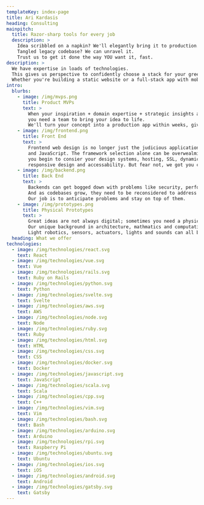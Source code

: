```yaml
---
templateKey: index-page
title: Ari Kardasis
heading: Consulting
mainpitch:
  title: Razor-sharp tools for every job
  description: >
    Idea scribbled on a napkin? We'll elegantly bring it to production. 
    Tangled legacy codebase? We can unravel it.
    Trust us to get it done the way YOU want it, fast.
description: >
  We have expertise in loads of technologies.
  This gives us perspective to confidently choose a stack for your greenfield project, refactor a stale codebase or provide strategic technical direction.
  Whether you're building a static website or a full-stack app with mobile and web components, you've come to the right place.
intro:
  blurbs:
    - image: /img/mvps.png
      title: Product MVPs
      text: >
        When your inspiration + domain expertise + strategic insights are all aligned, there's no time to waste;
        you need a team to bring your idea to life. 
        We'll turn your concept into a production app within weeks, giving you the chance to assess, iterate and launch before you know it.
    - image: /img/frontend.png
      title: Front End
      text: >
        Frontend web design is no longer just the judicious application of HTML, CSS 
        and JavaScript. The framework selection alone can be overwealming before
        you begin to consier your design systems, hosting, SSL, dynamic content, 
        responsive design and accessability. But fear not, we got you covered.
    - image: /img/backend.png
      title: Back End
      text: >
        Backends can get bogged down with problems like security, performance and infrastructure costs. 
        And as codebases grow, they need to be reconsidered to address the issues of scale that come with your growing business. 
        Our job is to anticipate problems and stay on top of them. 
    - image: /img/prototypes.png
      title: Physical Prototypes
      text: >
        Great ideas are not always digital; sometimes you need a physical object to achieve your goals. 
        Our unique background in architecture, mathmatics and computation make us expert builders, too. 
        Light robotics, sensors, actuators, lights and sounds can all be internet-connected to create the widget of your dreams.
  heading: What we offer
technologies:
  - image: /img/technologies/react.svg
    text: React
  - image: /img/technologies/vue.svg
    text: Vue
  - image: /img/technologies/rails.svg
    text: Ruby on Rails
  - image: /img/technologies/python.svg
    text: Python
  - image: /img/technologies/svelte.svg
    text: Svelte
  - image: /img/technologies/aws.svg
    text: AWS
  - image: /img/technologies/node.svg
    text: Node
  - image: /img/technologies/ruby.svg
    text: Ruby
  - image: /img/technologies/html.svg
    text: HTML
  - image: /img/technologies/css.svg
    text: CSS
  - image: /img/technologies/docker.svg
    text: Docker
  - image: /img/technologies/javascript.svg
    text: JavaScript
  - image: /img/technologies/scala.svg
    text: Scala
  - image: /img/technologies/cpp.svg
    text: C++
  - image: /img/technologies/vim.svg
    text: Vim
  - image: /img/technologies/bash.svg
    text: Bash
  - image: /img/technologies/arduino.svg
    text: Arduino
  - image: /img/technologies/rpi.svg
    text: Raspberry Pi
  - image: /img/technologies/ubuntu.svg
    text: Ubuntu
  - image: /img/technologies/ios.svg
    text: iOS
  - image: /img/technologies/android.svg
    text: Android
  - image: /img/technologies/gatsby.svg
    text: Gatsby
---
```

